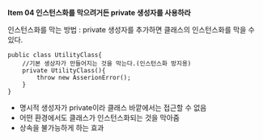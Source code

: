 **Item 04 인스턴스화를 막으려거든 private 생성자를 사용하라**

인스턴스화를 막는 방법 : private 생성자를 추가하면 클래스의 인스턴스화를 막을 수 있다.

```
public class UtilityClass{
    //기본 셍상자가 만들어지는 것을 막는다.(인스턴스화 방지용)
    private UtilityClass(){
        throw new AsserionError();
    }
}
```

- 명시적 생성자가 private이라 클래스 바깥에서는 접근할 수 없음
- 어떤 환경에서도 클래스가 인스턴스화되는 것을 막아줌
- 상속을 불가능하게 하는 효과